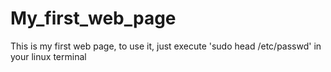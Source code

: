 # My_first_web_page
This is my first web page, to use it, just execute 'sudo head /etc/passwd' in your linux terminal
